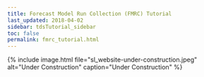 ```yaml
---
title: Forecast Model Run Collection (FMRC) Tutorial
last_updated: 2018-04-02
sidebar: tdsTutorial_sidebar
toc: false
permalink: fmrc_tutorial.html
---
```


{% include image.html file="sl_website-under-construction.jpeg" alt="Under Construction" caption="Under Construction" %}
